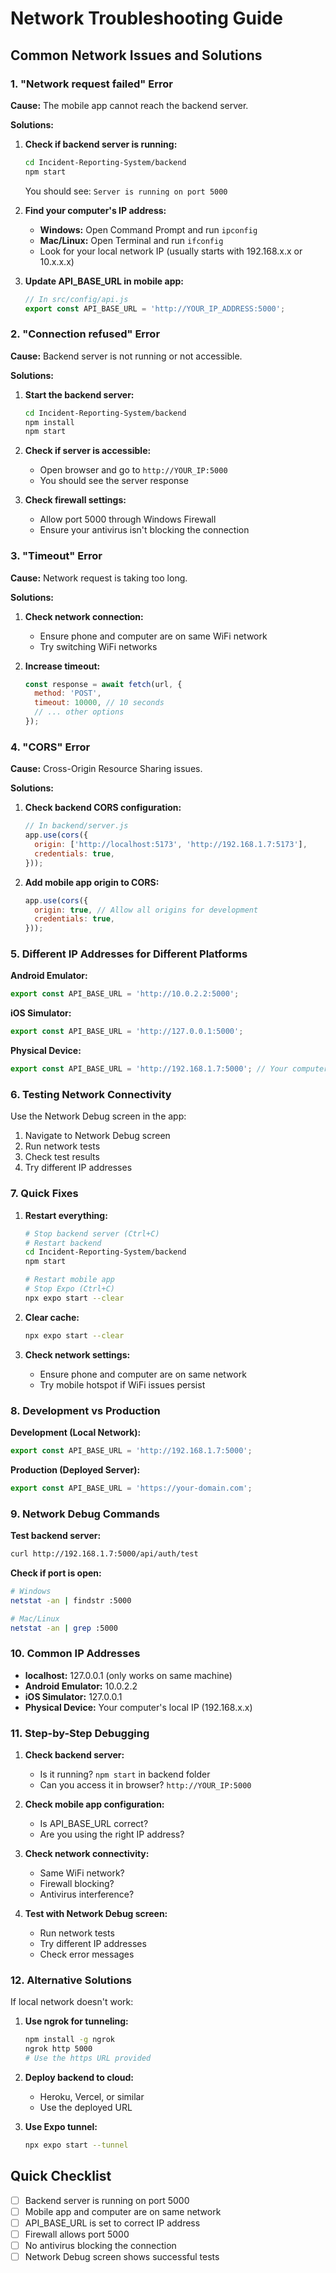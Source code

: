 # Network Troubleshooting Guide

## Common Network Issues and Solutions

### 1. **"Network request failed" Error**

**Cause:** The mobile app cannot reach the backend server.

**Solutions:**
1. **Check if backend server is running:**
   ```bash
   cd Incident-Reporting-System/backend
   npm start
   ```
   You should see: `Server is running on port 5000`

2. **Find your computer's IP address:**
   - **Windows:** Open Command Prompt and run `ipconfig`
   - **Mac/Linux:** Open Terminal and run `ifconfig`
   - Look for your local network IP (usually starts with 192.168.x.x or 10.x.x.x)

3. **Update API_BASE_URL in mobile app:**
   ```javascript
   // In src/config/api.js
   export const API_BASE_URL = 'http://YOUR_IP_ADDRESS:5000';
   ```

### 2. **"Connection refused" Error**

**Cause:** Backend server is not running or not accessible.

**Solutions:**
1. **Start the backend server:**
   ```bash
   cd Incident-Reporting-System/backend
   npm install
   npm start
   ```

2. **Check if server is accessible:**
   - Open browser and go to `http://YOUR_IP:5000`
   - You should see the server response

3. **Check firewall settings:**
   - Allow port 5000 through Windows Firewall
   - Ensure your antivirus isn't blocking the connection

### 3. **"Timeout" Error**

**Cause:** Network request is taking too long.

**Solutions:**
1. **Check network connection:**
   - Ensure phone and computer are on same WiFi network
   - Try switching WiFi networks

2. **Increase timeout:**
   ```javascript
   const response = await fetch(url, {
     method: 'POST',
     timeout: 10000, // 10 seconds
     // ... other options
   });
   ```

### 4. **"CORS" Error**

**Cause:** Cross-Origin Resource Sharing issues.

**Solutions:**
1. **Check backend CORS configuration:**
   ```javascript
   // In backend/server.js
   app.use(cors({
     origin: ['http://localhost:5173', 'http://192.168.1.7:5173'],
     credentials: true,
   }));
   ```

2. **Add mobile app origin to CORS:**
   ```javascript
   app.use(cors({
     origin: true, // Allow all origins for development
     credentials: true,
   }));
   ```

### 5. **Different IP Addresses for Different Platforms**

**Android Emulator:**
```javascript
export const API_BASE_URL = 'http://10.0.2.2:5000';
```

**iOS Simulator:**
```javascript
export const API_BASE_URL = 'http://127.0.0.1:5000';
```

**Physical Device:**
```javascript
export const API_BASE_URL = 'http://192.168.1.7:5000'; // Your computer's IP
```

### 6. **Testing Network Connectivity**

Use the Network Debug screen in the app:
1. Navigate to Network Debug screen
2. Run network tests
3. Check test results
4. Try different IP addresses

### 7. **Quick Fixes**

1. **Restart everything:**
   ```bash
   # Stop backend server (Ctrl+C)
   # Restart backend
   cd Incident-Reporting-System/backend
   npm start
   
   # Restart mobile app
   # Stop Expo (Ctrl+C)
   npx expo start --clear
   ```

2. **Clear cache:**
   ```bash
   npx expo start --clear
   ```

3. **Check network settings:**
   - Ensure phone and computer are on same network
   - Try mobile hotspot if WiFi issues persist

### 8. **Development vs Production**

**Development (Local Network):**
```javascript
export const API_BASE_URL = 'http://192.168.1.7:5000';
```

**Production (Deployed Server):**
```javascript
export const API_BASE_URL = 'https://your-domain.com';
```

### 9. **Network Debug Commands**

**Test backend server:**
```bash
curl http://192.168.1.7:5000/api/auth/test
```

**Check if port is open:**
```bash
# Windows
netstat -an | findstr :5000

# Mac/Linux
netstat -an | grep :5000
```

### 10. **Common IP Addresses**

- **localhost:** 127.0.0.1 (only works on same machine)
- **Android Emulator:** 10.0.2.2
- **iOS Simulator:** 127.0.0.1
- **Physical Device:** Your computer's local IP (192.168.x.x)

### 11. **Step-by-Step Debugging**

1. **Check backend server:**
   - Is it running? `npm start` in backend folder
   - Can you access it in browser? `http://YOUR_IP:5000`

2. **Check mobile app configuration:**
   - Is API_BASE_URL correct?
   - Are you using the right IP address?

3. **Check network connectivity:**
   - Same WiFi network?
   - Firewall blocking?
   - Antivirus interference?

4. **Test with Network Debug screen:**
   - Run network tests
   - Try different IP addresses
   - Check error messages

### 12. **Alternative Solutions**

If local network doesn't work:
1. **Use ngrok for tunneling:**
   ```bash
   npm install -g ngrok
   ngrok http 5000
   # Use the https URL provided
   ```

2. **Deploy backend to cloud:**
   - Heroku, Vercel, or similar
   - Use the deployed URL

3. **Use Expo tunnel:**
   ```bash
   npx expo start --tunnel
   ```

## Quick Checklist

- [ ] Backend server is running on port 5000
- [ ] Mobile app and computer are on same network
- [ ] API_BASE_URL is set to correct IP address
- [ ] Firewall allows port 5000
- [ ] No antivirus blocking the connection
- [ ] Network Debug screen shows successful tests

